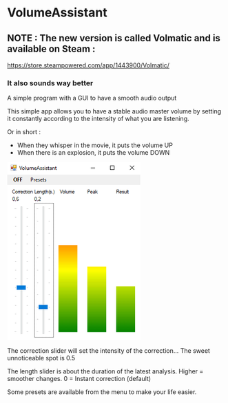 # VolumeAssistant 
## NOTE : The new version is called Volmatic and is available on Steam :
https://store.steampowered.com/app/1443900/Volmatic/

### It also sounds way better

A simple program with a GUI to have a smooth audio output

This simple app allows you to have a stable audio master volume by setting it constantly according to the intensity of what you are listening.

Or in short :
- When they whisper in the movie, it puts the volume UP
- When there is an explosion, it puts the volume DOWN

![The GUI](https://github.com/extraltodeus/VolumeAssistant/blob/master/Screenshot.png?raw=true)

The correction slider will set the intensity of the correction... The sweet unnoticeable spot is 0.5

The length slider is about the duration of the latest analysis. Higher = smoother changes. 0 = Instant correction (default)

Some presets are available from the menu to make your life easier.
